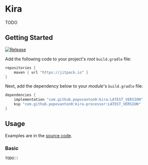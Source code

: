 # Kira
TODO

## Getting Started

[![Release](https://jitpack.io/v/popovanton0/kira.svg)](https://jitpack.io/#popovanton0/kira)

Add the following code to your project's _root_ `build.gradle` file:

```groovy
repositories {
    maven { url "https://jitpack.io" }
}
```

Next, add the dependency below to your _module_'s `build.gradle` file:

```gradle
dependencies {
    implementation "com.github.popovanton0:kira:LATEST_VERSION"
    ksp "com.github.popovanton0:kira-processor:LATEST_VERSION"
}
```

## Usage

Examples are in the [source code](https://github.com/popovanton0/kira/blob/main/app/src/main/java/com/popovanton0/kira/demo/MainActivity.kt).

### Basic

```kotlin
TODO()
```

